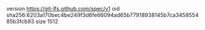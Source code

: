 version https://git-lfs.github.com/spec/v1
oid sha256:6203a170bec4be249f3d6fe66094ad65b77918938145b7ca345855485b3fcb93
size 1512
